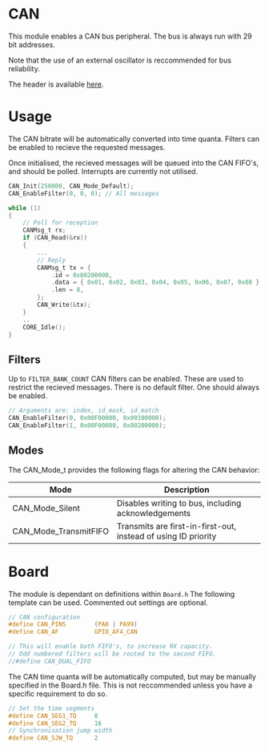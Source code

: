 # CAN
This module enables a CAN bus peripheral.
The bus is always run with 29 bit addresses.

Note that the use of an external oscillator is reccommended for bus reliability.

The header is available [here](../Lib/CAN.h).

# Usage

The CAN bitrate will be automatically converted into time quanta.
Filters can be enabled to recieve the requested messages.

Once initialised, the recieved messages will be queued into the CAN FIFO's, and should be polled. Interrupts are currently not utilised.

```C
CAN_Init(250000, CAN_Mode_Default);
CAN_EnableFilter(0, 0, 0); // All messages

while (1)
{
    // Poll for reception
    CANMsg_t rx;
    if (CAN_Read(&rx))
    {
        ...
        // Reply
        CANMsg_t tx = {
            .id = 0x00200000,
            .data = { 0x01, 0x02, 0x03, 0x04, 0x05, 0x06, 0x07, 0x08 },
            .len = 8,
        };
        CAN_Write(&tx);
    }
    ..
    CORE_Idle();
}
```

## Filters

Up to `FILTER_BANK_COUNT` CAN filters can be enabled. These are used to restrict the recieved messages.
There is no default filter. One should always be enabled.

```C
// Arguments are: index, id_mask, id_match 
CAN_EnableFilter(0, 0x00F00000, 0x00100000);
CAN_EnableFilter(1, 0x00F00000, 0x00200000);
```

## Modes
The CAN_Mode_t provides the following flags for altering the CAN behavior:

| Mode                   | Description                                         |
| ---------------------- | --------------------------------------------------- |
| CAN_Mode_Silent        | Disables writing to bus, including acknowledgements |
| CAN_Mode_TransmitFIFO  | Transmits are first-in-first-out, instead of using ID priority |


# Board

The module is dependant on  definitions within `Board.h`
The following template can be used. Commented out settings are optional.

```C
// CAN configuration
#define CAN_PINS		(PA8 | PA99)
#define CAN_AF          GPIO_AF4_CAN

// This will enable both FIFO's, to increase RX capacity.
// Odd numbered filters will be routed to the second FIFO.
//#define CAN_DUAL_FIFO
```

The CAN time quanta will be automatically computed, but may be manually specified in the Board.h file. This is not reccommended unless you have a specific requirement to do so.

```C
// Set the time segments
#define CAN_SEG1_TQ     8
#define CAN_SEG2_TQ     16
// Synchronisation jump width
#define CAN_SJW_TQ      2
```
